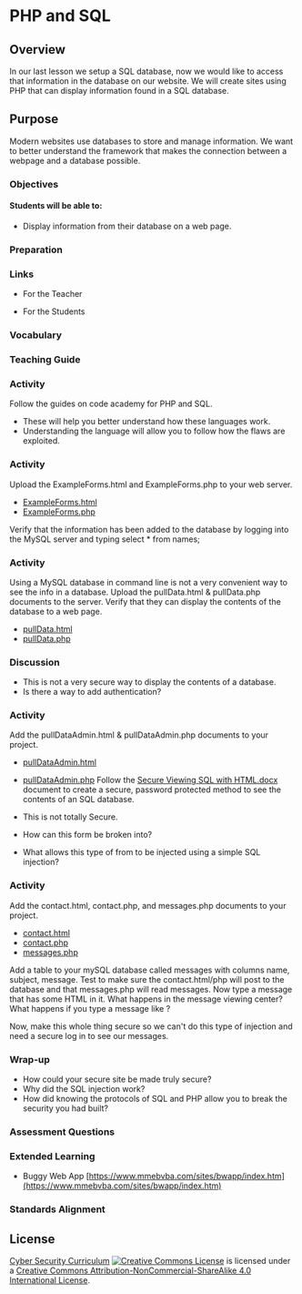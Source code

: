 # PHP and SQL

## Overview
In our last lesson we setup a SQL database, now we would like to access that information in the database on our website.  We will create sites using PHP that can display information found in a SQL database.

## Purpose
Modern websites use databases to store and manage information.  We want to better understand the framework that makes the connection between a webpage and a database possible.

### Objectives
#### Students will be able to:
- Display information from their database on a web page.

### Preparation

### Links
- For the Teacher

- For the Students


### Vocabulary

### Teaching Guide
### Activity
Follow the guides on code academy for PHP and SQL.
- These will help you better understand how these languages work.
- Understanding the language will allow you to follow how the flaws are exploited.

### Activity
Upload the ExampleForms.html and ExampleForms.php to your web server.
- [ExampleForms.html](html/ExampleForms.html)
- [ExampleForms.php](html/ExampleForms.php)

Verify that the information has been added to the database by logging into the MySQL server and typing
select * from names;

### Activity
Using a MySQL database in command line is not a very convenient way to see the info in a database. Upload the pullData.html & pullData.php documents to the server.
Verify that they can display the contents of the database to a web page.
- [pullData.html](html/pullData.html)
- [pullData.php](html/pullData.php)

### Discussion
- This is not a very secure way to display the contents of a database.
- Is there a way to add authentication?


### Activity
Add the pullDataAdmin.html & pullDataAdmin.php documents to your project.
- [pullDataAdmin.html](html/pullDataAdmin.html)
- [pullDataAdmin.php](html/pullDataAdmin.php)
Follow the [Secure Viewing SQL with HTML.docx](docs/Secure_Viewing_SQL_HTML.docx) document to create a secure, password protected method to see the contents of an SQL database.

- This is not totally Secure.
- How can this form be broken into?
- What allows this type of from to be injected using a simple SQL injection?

### Activity
Add the contact.html, contact.php, and messages.php documents to your project.
- [contact.html](html/contact.html)
- [contact.php](html/contact.php)
- [messages.php](html/messages.php)

Add a table to your mySQL database called messages with columns name, subject, message.
Test to make sure the contact.html/php will post to the database and that messages.php will read messages.
Now type a message that has some HTML in it. What happens in the message viewing center?
What happens if you type a message like <script>alert("Surprise!")</script>?

Now, make this whole thing secure so we can't do this type of injection and need a secure log in to see our messages.

### Wrap-up
- How could your secure site be made truly secure?
- Why did the SQL injection work?
- How did knowing the protocols of SQL and PHP allow you to break the security you had built?

### Assessment Questions

### Extended Learning
- Buggy Web App [https://www.mmebvba.com/sites/bwapp/index.htm](https://www.mmebvba.com/sites/bwapp/index.htm)

### Standards Alignment

## License
[Cyber Security Curriculum](https://github.com/DerekBabb/CyberSecurity) <a rel="license" href="http://creativecommons.org/licenses/by-nc-sa/4.0/"><img alt="Creative Commons License" style="border-width:0" src="https://i.creativecommons.org/l/by-nc-sa/4.0/88x31.png" /></a> is licensed under a <a rel="license" href="http://creativecommons.org/licenses/by-nc-sa/4.0/">Creative Commons Attribution-NonCommercial-ShareAlike 4.0 International License</a>.
